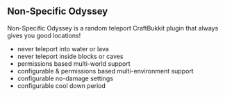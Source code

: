 ## Non-Specific Odyssey

Non-Specific Odyssey is a random teleport CraftBukkit plugin that always gives you good locations!

* never teleport into water or lava
* never teleport inside blocks or caves
* permissions based multi-world support
* configurable & permissions based multi-environment support
* configurable no-damage settings
* configurable cool down period